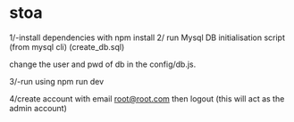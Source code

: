 # stoa

1/-install dependencies with
npm install
2/ run Mysql DB initialisation script (from mysql cli)
(create_db.sql)

change the user and pwd of db in the config/db.js.

3/-run using
npm run dev

4/create account with email root@root.com then logout (this will act as the admin account)

